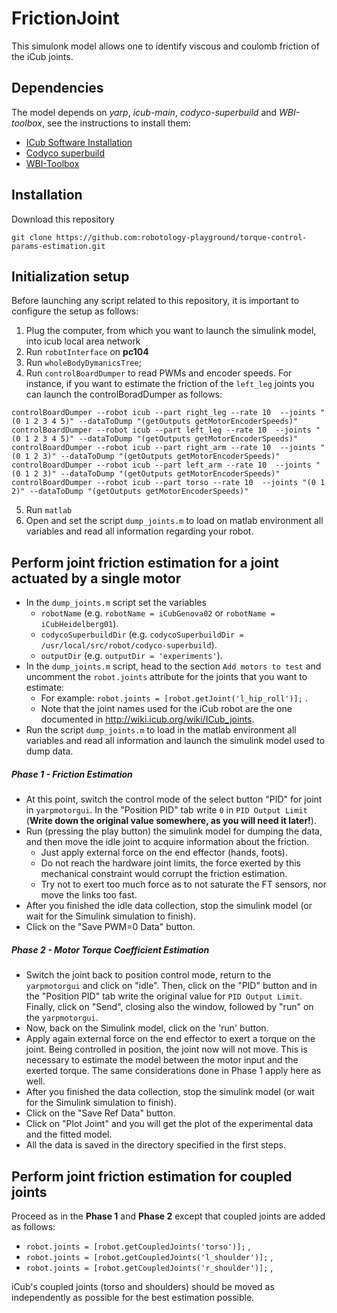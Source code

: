 # FrictionJoint
This simulonk model allows one to identify viscous and coulomb friction of the iCub joints. 

## Dependencies
The model depends on *yarp*, *icub-main*, *codyco-superbuild* and *WBI-toolbox*, see the instructions to install them:
- [ICub Software Installation](http://wiki.icub.org/wiki/ICub_Software_Installation)
- [Codyco superbuild](https://github.com/robotology/codyco-superbuild)
- [WBI-Toolbox](https://github.com/robotology-playground/WBI-Toolbox)

## Installation
Download this repository
```
git clone https://github.com:robotology-playground/torque-control-params-estimation.git
```
## Initialization setup
Before launching any script related to this repository, it is important to configure the setup as follows:

1. Plug the computer, from which you want to launch the simulink model, into icub local area network
2. Run `robotInterface` on **pc104**
3. Run `wholeBodyDymanicsTree`;
4. Run `controlBoardDumper` to read PWMs and encoder speeds. For instance, if you want to estimate the friction of the `left_leg` joints you can launch the controlBoradDumper as follows:
```
controlBoardDumper --robot icub --part right_leg --rate 10  --joints "(0 1 2 3 4 5)" --dataToDump "(getOutputs getMotorEncoderSpeeds)"
controlBoardDumper --robot icub --part left_leg --rate 10  --joints "(0 1 2 3 4 5)" --dataToDump "(getOutputs getMotorEncoderSpeeds)"
controlBoardDumper --robot icub --part right_arm --rate 10  --joints "(0 1 2 3)" --dataToDump "(getOutputs getMotorEncoderSpeeds)"
controlBoardDumper --robot icub --part left_arm --rate 10  --joints "(0 1 2 3)" --dataToDump "(getOutputs getMotorEncoderSpeeds)"
controlBoardDumper --robot icub --part torso --rate 10  --joints "(0 1 2)" --dataToDump "(getOutputs getMotorEncoderSpeeds)"
```
5. Run `matlab` 
6. Open and set the script `dump_joints.m` to load on matlab environment all variables and read all information regarding your robot. 

## Perform joint friction estimation for a joint actuated by a single motor
- In the `dump_joints.m` script set the variables
  - `robotName` (e.g. `robotName = iCubGenova02` or `robotName = iCubHeidelberg01`).
  - `codycoSuperbuildDir` (e.g. `codycoSuperbuildDir = /usr/local/src/robot/codyco-superbuild`).
  - `outputDir` (e.g. `outputDir = 'experiments'`).
- In the `dump_joints.m` script, head to the section `Add motors to test` and uncomment the `robot.joints` attribute for the joints that you want to estimate:
  - For example: `robot.joints = [robot.getJoint('l_hip_roll')];` .
  - Note that the joint names used for the iCub robot are the one documented in http://wiki.icub.org/wiki/ICub_joints.
- Run the script `dump_joints.m` to load in the matlab environment all variables and read all information and launch the simulink model used to dump data. 

##### Phase 1 - Friction Estimation
- At this point, switch the control mode of the select button "PID" for joint in `yarpmotorgui`. In the "Position PID" tab write `0` in `PID Output Limit` (**Write down the original value somewhere, as you will need it later!**).
- Run (pressing the play button) the simulink model for dumping the data, and then move the idle joint to acquire information about the friction. 
  - Just apply external force on the end effector (hands, foots). 
  - Do not reach the hardware joint limits, the force exerted by this mechanical constraint would corrupt the friction estimation.
  -  Try not to exert too much force as to not saturate the FT sensors, nor move the links too fast. 
- After you finished the idle data collection, stop the simulink model (or wait for the Simulink simulation to finish).
- Click on the "Save PWM=0 Data" button.

##### Phase 2 - Motor Torque Coefficient Estimation
- Switch the joint back to position control mode, return to the `yarpmotorgui` and click on "idle". Then, click on the "PID" button and in the "Position PID" tab write the original value for `PID Output Limit`. Finally, click on "Send", closing also the window, followed by "run" on the `yarpmotorgui`.
- Now, back on the Simulink model, click on the 'run' button.
- Apply again external force on the end effector to exert a torque on the joint. Being controlled in position, the joint now will not move. This is necessary to estimate the model between the motor input and the exerted torque. The same considerations done in Phase 1 apply here as well.
- After you finished the data collection, stop the simulink model (or wait for the Simulink simulation to finish).
- Click on the "Save Ref Data" button. 
- Click on "Plot Joint" and you will get the plot of the experimental data and the fitted model. 
- All the data is saved in the directory specified in the first steps. 

## Perform joint friction estimation for coupled joints
Proceed as in the **Phase 1** and **Phase 2** except that coupled joints are added as follows:
- `robot.joints = [robot.getCoupledJoints('torso')];` ,
- `robot.joints = [robot.getCoupledJoints('l_shoulder')];` ,
- `robot.joints = [robot.getCoupledJoints('r_shoulder')];` ,

iCub's coupled joints (torso and shoulders) should be moved as independently as possible for the best estimation possible.
